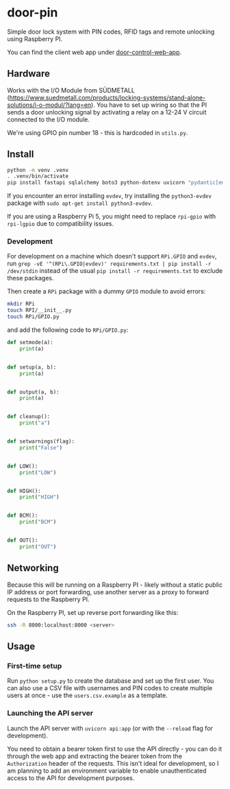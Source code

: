 # door-pin

Simple door lock system with PIN codes, RFID tags and remote unlocking using Raspberry PI.

You can find the client web app under [door-control-web-app](https://github.com/jonasjancarik/door-control-web-app).

## Hardware

Works with the I/O Module from SÜDMETALL (https://www.suedmetall.com/products/locking-systems/stand-alone-solutions/i-o-modul/?lang=en). You have to set up wiring so that the PI sends a door unlocking signal by activating a relay on a 12-24 V circuit connected to the I/O module.

We're using GPIO pin number 18 - this is hardcoded in `utils.py`. 

## Install

```bash
python -m venv .venv
. .venv/bin/activate
pip install fastapi sqlalchemy boto3 python-dotenv uvicorn "pydantic[email]" rpi-gpio evdev
```

If you encounter an error installing `evdev`, try installing the `python3-evdev` package with `sudo apt-get install python3-evdev`.

If you are using a Raspberry Pi 5, you might need to replace `rpi-gpio` with `rpi-lgpio` due to compatibility issues.

### Development

For development on a machine which doesn't support `RPi.GPIO` and `evdev`, run `grep -vE '^(RPi\.GPIO|evdev)' requirements.txt | pip install -r /dev/stdin` instead of the usual `pip install -r requirements.txt` to exclude these packages.

Then create a `RPi` package with a dummy `GPIO` module to avoid errors:

```bash
mkdir RPi
touch RPI/__init__.py
touch RPi/GPIO.py
```

and add the following code to `RPi/GPIO.py`:

```python
def setmode(a):
    print(a)


def setup(a, b):
    print(a)


def output(a, b):
    print(a)


def cleanup():
    print("a")


def setwarnings(flag):
    print("False")


def LOW():
    print("LOW")


def HIGH():
    print("HIGH")


def BCM():
    print("BCM")


def OUT():
    print("OUT")
```

## Networking

Because this will be running on a Raspberry PI - likely without a static public IP address or port forwarding, use another server as a proxy to forward requests to the Raspberry PI.

On the Raspberry PI, set up reverse port forwarding like this:

```bash
ssh -R 8000:localhost:8000 <server>
```

## Usage

### First-time setup

Run `python setup.py` to create the database and set up the first user. You can also use a CSV file with usernames and PIN codes to create multiple users at once - use the `users.csv.example` as a template.

### Launching the API server

Launch the API server with `uvicorn api:app` (or with the `--reload` flag for development). 

You need to obtain a bearer token first to use the API directly - you can do it through the web app and extracting the bearer token from the `Authorization` header of the requests. This isn't ideal for development, so I am planning to add an environment variable to enable unauthenticated access to the API for development purposes.